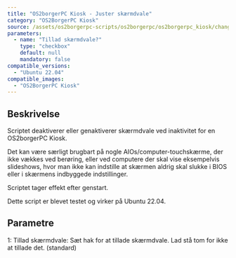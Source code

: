 ```yaml
---
title: "OS2borgerPC Kiosk - Juster skærmdvale"
category: "OS2BorgerPC Kiosk"
source: /assets/os2borgerpc-scripts/os2borgerpc/os2borgerpc_kiosk/change_monitor_power_saving.sh
parameters:
  - name: "Tillad skærmdvale?"
    type: "checkbox"
    default: null
    mandatory: false
compatible_versions:
  - "Ubuntu 22.04"
compatible_images:
  - "OS2BorgerPC Kiosk"
---
```


## Beskrivelse
Scriptet deaktiverer eller genaktiverer skærmdvale ved inaktivitet for en OS2borgerPC Kiosk.

Det kan være særligt brugbart på nogle AIOs/computer-touchskærme, der ikke vækkes ved berøring, eller ved computere der skal vise eksempelvis slideshows, hvor man ikke kan indstille at skærmen aldrig skal slukke i BIOS eller i skærmens indbyggede indstillinger.

Scriptet tager effekt efter genstart.

Dette script er blevet testet og virker på Ubuntu 22.04.

## Parametre
1: Tillad skærmdvale: 
  Sæt hak for at tillade skærmdvale.
  Lad stå tom for ikke at tillade det. (standard)

